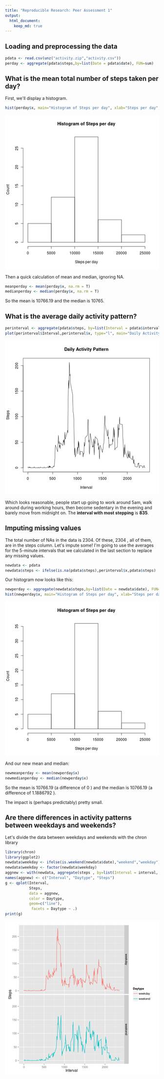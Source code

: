 ```yaml
---
title: "Reproducible Research: Peer Assessment 1"
output: 
  html_document:
    keep_md: true
---
```



## Loading and preprocessing the data

```r
pdata <- read.csv(unz("activity.zip","activity.csv"))
perday <- aggregate(pdata$steps,by=list(Date = pdata$date), FUN=sum)
```

## What is the mean total number of steps taken per day?
First, we'll display a histogram.

```r
hist(perday$x, main="Histogram of Steps per day", xlab="Steps per day", ylab="Count")
```

![plot of chunk unnamed-chunk-2](figure/unnamed-chunk-2-1.png) 

Then a quick calculation of mean and median, ignoring NA.


```r
meanperday <- mean(perday$x, na.rm = T)
medianperday <- median(perday$x, na.rm = T)
```

So the mean is 10766.19 and the median is 10765.

## What is the average daily activity pattern?

```r
perinterval <- aggregate(pdata$steps, by=list(Interval = pdata$interval), FUN="mean", na.rm = TRUE, na.action="na.pass")
plot(perinterval$Interval,perinterval$x, type="l", main="Daily Activity Pattern", xlab="Interval", ylab="Steps")
```

![plot of chunk unnamed-chunk-4](figure/unnamed-chunk-4-1.png) 

Which looks reasonable, people start up going to work around 5am, walk around during working hours, then become sedentary in the evening and barely move from midnight on. The **interval with most stepping** is **835**.

## Imputing missing values

The total number of NAs in the data is 2304. Of these, 2304 , all of them, are in the steps column. Let's impute some! I'm going to use the averages for the 5-minute intervals that we calculated in the last section to replace any missing values.


```r
newdata <- pdata
newdata$steps <- ifelse(is.na(pdata$steps),perinterval$x,pdata$steps)
```

Our histogram now looks like this:

```r
newperday <- aggregate(newdata$steps,by=list(Date = newdata$date), FUN=sum)
hist(newperday$x, main="Histogram of Steps per day", xlab="Steps per day", ylab="Count")
```

![plot of chunk unnamed-chunk-6](figure/unnamed-chunk-6-1.png) 

And our new mean and median:


```r
newmeanperday <- mean(newperday$x)
newmedianperday <- median(newperday$x)
```

So the mean is 10766.19 (a difference of 0 ) and the median is 10766.19 (a difference of 1.1886792 ).

The impact is (perhaps predictably) pretty small.

## Are there differences in activity patterns between weekdays and weekends?
Let's divide the data between weekdays and weekends with the chron library

```r
library(chron)
library(ggplot2)
newdata$weekday <- ifelse(is.weekend(newdata$date),"weekend","weekday")
newdata$weekday <- factor(newdata$weekday)
aggnew <- with(newdata, aggregate(steps , by=list(Interval = interval, Daytype = weekday), FUN=mean))
names(aggnew) <- c("Interval", "Daytype", "Steps")
g <- qplot(Interval, 
           Steps, 
           data = aggnew, 
           color = Daytype,
           geom=c("line"),
            facets = Daytype ~ .)
print(g)
```

![plot of chunk unnamed-chunk-8](figure/unnamed-chunk-8-1.png) 

